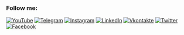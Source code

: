 ### Follow me:
[![YouTube](https://img.shields.io/badge/-YouTube-090909?style=for-the-badge&logo=YouTube&logoColor=FF0000)](https://www.youtube.com/channel/UCNzCDtKMzSX-Un78PDhTF5Q)
[![Telegram](https://img.shields.io/badge/-Telegram-090909?style=for-the-badge&logo=telegram&logoColor=27A0D9)](https://t.me/katrushenkov)
[![Instagram](https://img.shields.io/badge/-Instagram-090909?style=for-the-badge&logo=instagram&logoColor=B4068E)](https://www.instagram.com/katrushenkov)
[![LinkedIn](https://img.shields.io/badge/-LinkedIn-090909?style=for-the-badge&logo=linkedin&logoColor=007BB6)](https://www.linkedin.com/in/katrushenkov)
[![Vkontakte](https://img.shields.io/badge/-Vkontakte-090909?style=for-the-badge&logo=Vk&logoColor=4F7DB3)](https://vk.com/katrushenkov)
[![Twitter](https://img.shields.io/badge/-Twitter-090909?style=for-the-badge&logo=Twitter&logoColor=1C9DEB)](https://twitter.com/katrushenkov)
[![Facebook](https://img.shields.io/badge/-Facebook-090909?style=for-the-badge&logo=Facebook&logoColor=1195F5)](https://www.facebook.com/katrushenkov)
